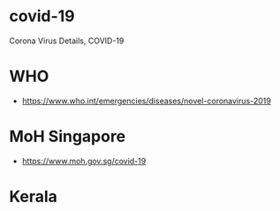 # covid-19
Corona Virus Details, COVID-19

# WHO
- https://www.who.int/emergencies/diseases/novel-coronavirus-2019

# MoH Singapore
- https://www.moh.gov.sg/covid-19

# Kerala
